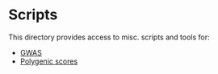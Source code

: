 # Scripts

This directory provides access to misc. scripts and tools for:

* [GWAS](gwas)
* [Polygenic scores](pgs)
